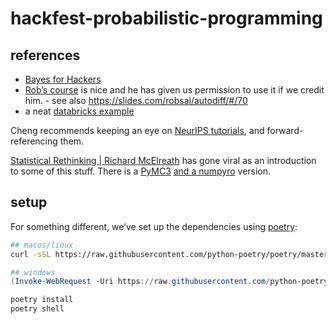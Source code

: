 # hackfest-probabilistic-programming

## references


* [Bayes for Hackers](https://github.com/CamDavidsonPilon/Probabilistic-Programming-and-Bayesian-Methods-for-Hackers)
* [Rob’s course](https://robsalomone.com/course-deep-probabilistic-models/) is nice and he has given us permission to use it if we credit him. - see also https://slides.com/robsal/autodiff/#/70
* a neat [databricks example](https://databricks.com/blog/2021/06/29/using-bayesian-hierarchical-models-to-infer-the-disease-parameters-of-covid-19.html)

Cheng recommends keeping an eye on [NeurIPS tutorials](https://blog.neurips.cc/2021/06/01/neurips-2021-tutorials/), and forward-referencing them.

[Statistical Rethinking | Richard McElreath](https://xcelab.net/rm/statistical-rethinking/) has gone viral as an introduction to some of this stuff.
There is a 
[PyMC3](https://github.com/gbosquechacon/statrethink_course_in_pymc3)
[and a numpyro](https://github.com/asuagar/statrethink-course-in-numpyro/)
version.

## setup

For something different, we’ve set up the dependencies using [poetry](https://python-poetry.org/docs/master/basic-usage/):

```bash
## macos/linux
curl -sSL https://raw.githubusercontent.com/python-poetry/poetry/master/install-poetry.py | python3 -
```

```powershell
## windows
(Invoke-WebRequest -Uri https://raw.githubusercontent.com/python-poetry/poetry/master/install-poetry.py -UseBasicParsing).Content | python -
```

```bash
poetry install
poetry shell
```